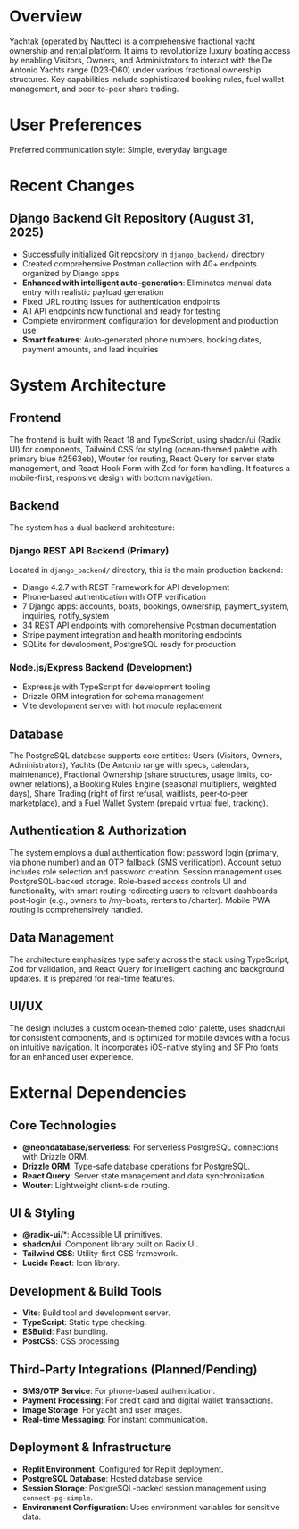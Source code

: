 # Overview

Yachtak (operated by Nauttec) is a comprehensive fractional yacht ownership and rental platform. It aims to revolutionize luxury boating access by enabling Visitors, Owners, and Administrators to interact with the De Antonio Yachts range (D23-D60) under various fractional ownership structures. Key capabilities include sophisticated booking rules, fuel wallet management, and peer-to-peer share trading.

# User Preferences

Preferred communication style: Simple, everyday language.

# Recent Changes

## Django Backend Git Repository (August 31, 2025)
- Successfully initialized Git repository in `django_backend/` directory
- Created comprehensive Postman collection with 40+ endpoints organized by Django apps
- **Enhanced with intelligent auto-generation**: Eliminates manual data entry with realistic payload generation
- Fixed URL routing issues for authentication endpoints
- All API endpoints now functional and ready for testing
- Complete environment configuration for development and production use
- **Smart features**: Auto-generated phone numbers, booking dates, payment amounts, and lead inquiries

# System Architecture

## Frontend

The frontend is built with React 18 and TypeScript, using shadcn/ui (Radix UI) for components, Tailwind CSS for styling (ocean-themed palette with primary blue #2563eb), Wouter for routing, React Query for server state management, and React Hook Form with Zod for form handling. It features a mobile-first, responsive design with bottom navigation.

## Backend

The system has a dual backend architecture:

### Django REST API Backend (Primary)
Located in `django_backend/` directory, this is the main production backend:
- Django 4.2.7 with REST Framework for API development
- Phone-based authentication with OTP verification
- 7 Django apps: accounts, boats, bookings, ownership, payment_system, inquiries, notify_system
- 34 REST API endpoints with comprehensive Postman documentation
- Stripe payment integration and health monitoring endpoints
- SQLite for development, PostgreSQL ready for production

### Node.js/Express Backend (Development)
- Express.js with TypeScript for development tooling
- Drizzle ORM integration for schema management
- Vite development server with hot module replacement

## Database

The PostgreSQL database supports core entities: Users (Visitors, Owners, Administrators), Yachts (De Antonio range with specs, calendars, maintenance), Fractional Ownership (share structures, usage limits, co-owner relations), a Booking Rules Engine (seasonal multipliers, weighted days), Share Trading (right of first refusal, waitlists, peer-to-peer marketplace), and a Fuel Wallet System (prepaid virtual fuel, tracking).

## Authentication & Authorization

The system employs a dual authentication flow: password login (primary, via phone number) and an OTP fallback (SMS verification). Account setup includes role selection and password creation. Session management uses PostgreSQL-backed storage. Role-based access controls UI and functionality, with smart routing redirecting users to relevant dashboards post-login (e.g., owners to /my-boats, renters to /charter). Mobile PWA routing is comprehensively handled.

## Data Management

The architecture emphasizes type safety across the stack using TypeScript, Zod for validation, and React Query for intelligent caching and background updates. It is prepared for real-time features.

## UI/UX

The design includes a custom ocean-themed color palette, uses shadcn/ui for consistent components, and is optimized for mobile devices with a focus on intuitive navigation. It incorporates iOS-native styling and SF Pro fonts for an enhanced user experience.

# External Dependencies

## Core Technologies

- **@neondatabase/serverless**: For serverless PostgreSQL connections with Drizzle ORM.
- **Drizzle ORM**: Type-safe database operations for PostgreSQL.
- **React Query**: Server state management and data synchronization.
- **Wouter**: Lightweight client-side routing.

## UI & Styling

- **@radix-ui/***: Accessible UI primitives.
- **shadcn/ui**: Component library built on Radix UI.
- **Tailwind CSS**: Utility-first CSS framework.
- **Lucide React**: Icon library.

## Development & Build Tools

- **Vite**: Build tool and development server.
- **TypeScript**: Static type checking.
- **ESBuild**: Fast bundling.
- **PostCSS**: CSS processing.

## Third-Party Integrations (Planned/Pending)

- **SMS/OTP Service**: For phone-based authentication.
- **Payment Processing**: For credit card and digital wallet transactions.
- **Image Storage**: For yacht and user images.
- **Real-time Messaging**: For instant communication.

## Deployment & Infrastructure

- **Replit Environment**: Configured for Replit deployment.
- **PostgreSQL Database**: Hosted database service.
- **Session Storage**: PostgreSQL-backed session management using `connect-pg-simple`.
- **Environment Configuration**: Uses environment variables for sensitive data.